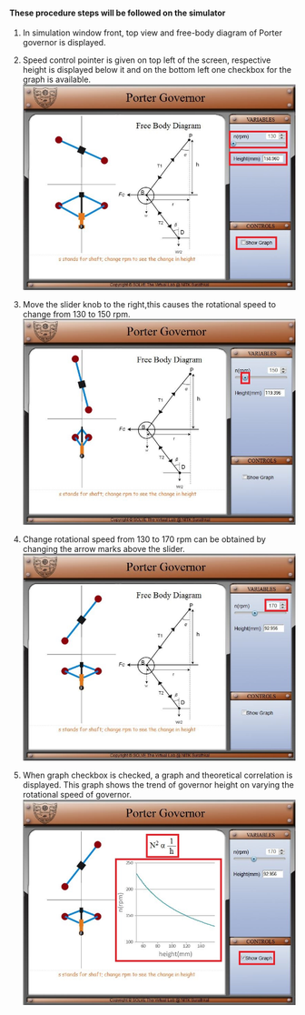 #### These procedure steps will be followed on the simulator

1. In simulation window front, top view and free-body diagram of Porter governor is displayed.<br>

2. Speed control pointer is given on top left of the screen, respective height is displayed below it and on the bottom left one checkbox for the graph is available.<br>
![alt text](images/p1.jpg "Parts")<br>

3. Move the slider knob to the right,this causes the rotational speed to change from 130 to 150 rpm.<br>
![alt text](images/p2.jpg "Parts")<br>

4. Change rotational speed from 130 to 170 rpm can be obtained by changing the arrow marks above the slider. <br>
![alt text](images/p3.jpg "Parts")<br>

5. When graph checkbox is checked, a graph and theoretical correlation is displayed. This graph shows the trend of governor height on varying the rotational speed of governor.<br>
![alt text](images/p4.jpg "Parts")<br>
